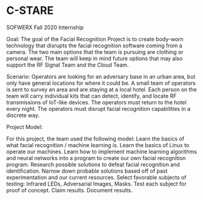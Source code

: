 # C-STARE
SOFWERX Fall 2020 Internship

Goal: 
The goal of the Facial Recognition Project is to create body-worn technology that disrupts the facial recognition software coming from a camera. The two main options that the team is pursuing are clothing or personal wear. The team will keep in mind future options that may also support the RF Signal Team and the Cloud Team.

Scenario:
Operators are looking for an adversary base in an urban area, but only have general locations for where it could be.
A small team of operators is sent to survey an area and are staying at a local hotel.
Each person on the team will carry individual kits that can detect, identify, and locate RF transmissions of IoT-like devices.
The operators must return to the hotel every night.
The operators must disrupt facial recognition capabilities in a discrete way.


Project Model:

For this project, the team used the following model:
Learn the basics of what facial recognition / machine learning is.
Learn the basics of Linux to operate our machines.
Learn how to implement machine learning algorithms and neural networks into a program to create our own facial recognition program.
Research possible solutions to defeat facial recognition and identification.
Narrow down probable solutions based off of past experimentation and our current resources.
Select favorable subjects of testing: Infrared LEDs, Adversarial Images, Masks.
Test each subject for proof of concept.
Claim results.
Document results.
